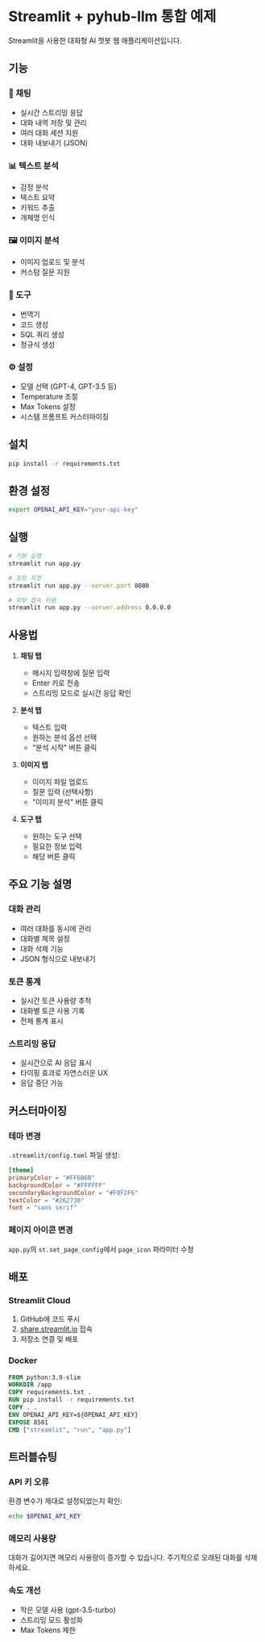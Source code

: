 # Streamlit + pyhub-llm 통합 예제

Streamlit을 사용한 대화형 AI 챗봇 웹 애플리케이션입니다.

## 기능

### 💬 채팅
- 실시간 스트리밍 응답
- 대화 내역 저장 및 관리
- 여러 대화 세션 지원
- 대화 내보내기 (JSON)

### 📊 텍스트 분석
- 감정 분석
- 텍스트 요약
- 키워드 추출
- 개체명 인식

### 🖼️ 이미지 분석
- 이미지 업로드 및 분석
- 커스텀 질문 지원

### 🔧 도구
- 번역기
- 코드 생성
- SQL 쿼리 생성
- 정규식 생성

### ⚙️ 설정
- 모델 선택 (GPT-4, GPT-3.5 등)
- Temperature 조절
- Max Tokens 설정
- 시스템 프롬프트 커스터마이징

## 설치

```bash
pip install -r requirements.txt
```

## 환경 설정

```bash
export OPENAI_API_KEY="your-api-key"
```

## 실행

```bash
# 기본 실행
streamlit run app.py

# 포트 지정
streamlit run app.py --server.port 8080

# 외부 접속 허용
streamlit run app.py --server.address 0.0.0.0
```

## 사용법

1. **채팅 탭**
   - 메시지 입력창에 질문 입력
   - Enter 키로 전송
   - 스트리밍 모드로 실시간 응답 확인

2. **분석 탭**
   - 텍스트 입력
   - 원하는 분석 옵션 선택
   - "분석 시작" 버튼 클릭

3. **이미지 탭**
   - 이미지 파일 업로드
   - 질문 입력 (선택사항)
   - "이미지 분석" 버튼 클릭

4. **도구 탭**
   - 원하는 도구 선택
   - 필요한 정보 입력
   - 해당 버튼 클릭

## 주요 기능 설명

### 대화 관리
- 여러 대화를 동시에 관리
- 대화별 제목 설정
- 대화 삭제 기능
- JSON 형식으로 내보내기

### 토큰 통계
- 실시간 토큰 사용량 추적
- 대화별 토큰 사용 기록
- 전체 통계 표시

### 스트리밍 응답
- 실시간으로 AI 응답 표시
- 타이핑 효과로 자연스러운 UX
- 응답 중단 가능

## 커스터마이징

### 테마 변경
`.streamlit/config.toml` 파일 생성:
```toml
[theme]
primaryColor = "#FF6B6B"
backgroundColor = "#FFFFFF"
secondaryBackgroundColor = "#F0F2F6"
textColor = "#262730"
font = "sans serif"
```

### 페이지 아이콘 변경
`app.py`의 `st.set_page_config`에서 `page_icon` 파라미터 수정

## 배포

### Streamlit Cloud
1. GitHub에 코드 푸시
2. [share.streamlit.io](https://share.streamlit.io) 접속
3. 저장소 연결 및 배포

### Docker
```dockerfile
FROM python:3.9-slim
WORKDIR /app
COPY requirements.txt .
RUN pip install -r requirements.txt
COPY . .
ENV OPENAI_API_KEY=${OPENAI_API_KEY}
EXPOSE 8501
CMD ["streamlit", "run", "app.py"]
```

## 트러블슈팅

### API 키 오류
환경 변수가 제대로 설정되었는지 확인:
```bash
echo $OPENAI_API_KEY
```

### 메모리 사용량
대화가 길어지면 메모리 사용량이 증가할 수 있습니다.
주기적으로 오래된 대화를 삭제하세요.

### 속도 개선
- 작은 모델 사용 (gpt-3.5-turbo)
- 스트리밍 모드 활성화
- Max Tokens 제한